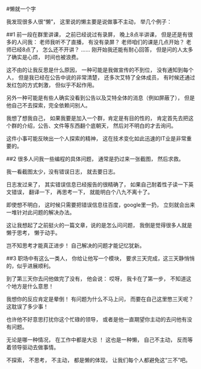 #懒就一个字

我发现很多人很“懒”，  这里说的懒主要是说做事不主动， 举几个例子：

##1
前一段在群里讲课， 之前已经说过有录屏， 晚上8点半讲课，  但是还是有很多的人问我：
老师我听不了直播， 有没有录屏？
老师咱们的课是几点开始？
老师已经8点了， 怎么还不开讲？
......
刚开始我还能有耐心回答， 但是问的人太多了确实是心烦， 时间也被浪费。

这不由的让我反思是什么原因， 一种可能是我做宣传的不到位， 没有通知到每个人， 但是我已经在公告中说的非常清楚， 还多次艾特了全体成员， 有时候还通过发红包的方式刺激，   但似乎不起作用。

另外一种可能是有些人确实没看到公告以及艾特全体的消息（例如屏蔽了）， 但是他自己不去探索，完全依赖问别人。

我想了想我自己， 如果我要是加入一个群，肯定是有目的性的，  肯定首先去把这个群的介绍，公告、文件等东西翻个底朝天，  然后对不明白的才去询问。

这件小事可能反映出一个人探索的精神， 这在技术变化如此迅速的IT业是非常重要的。

##2
很多人问我一些编程的具体问题， 通常是扔过来一张截图， 然后求救。

我一看截图太少，没有错误日志， 就去要日志。

日志发过来了， 其实错误信息已经报告的很精确了， 如果自己耐着性子读一下英文错误， 翻译一下， 再思考一下， 就能明白个八九不离十了。

即使想不明白， 这时候只需要把错误信息往百度，google里一扔， 立刻就会出来一堆针对此问题的解决办法。

这让我想起了之前挺火的一篇文章，说的是怎么问问题， 我倒是觉得很多人就是懒于思考， 懒于动手。

岂不知思考才能真正进步！ 自己解决的问题才能记忆犹新。

##3
职场中有这么一类人， 你给让他写一个模块， 要求三天完成，这三天静悄悄的，似乎进展顺利。

到了第三天你去问他做完了没有， 他会说： 哎呀， 我卡在了第一步， 不知道这个地方是什么意思！

我想你的反应肯定是晕倒！ 有问题为什么不马上问， 而要在自己这里憋三天呢？ 这耽误了多少事！

也许他不好意思打扰你这个忙碌的领导， 或者是他一直期望你主动的去问他有没有问题。

无论是哪一种情况， 在工作中都是大忌 ！  这也是一种懒， 自己不主动， 反而等着领导驱动去做事情。

不探索， 不思考， 不主动， 都是懒的体现， 让我们每个人都避免这“三不”吧。
